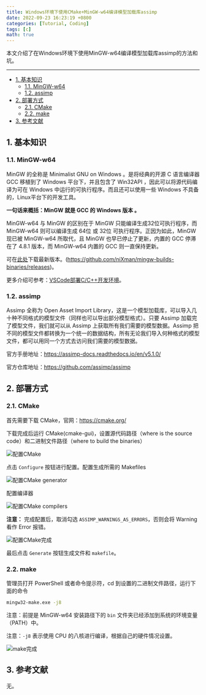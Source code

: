 ```yaml
---
title: Windows环境下使用CMake+MinGW-w64编译模型加载库assimp
date: 2022-09-23 16:23:19 +0800
categories: [Tutorial, Coding]
tags: [c]
math: true
---
```


本文介绍了在Windows环境下使用MinGW-w64编译模型加载库assimp的方法和坑。

<!--more-->

---

- [1. 基本知识](#1-基本知识)
  - [1.1. MinGW-w64](#11-mingw-w64)
  - [1.2. assimp](#12-assimp)
- [2. 部署方式](#2-部署方式)
  - [2.1. CMake](#21-cmake)
  - [2.2. make](#22-make)
- [3. 参考文献](#3-参考文献)

## 1. 基本知识

### 1.1. MinGW-w64

MinGW 的全称是 Minimalist GNU on Windows 。是将经典的开源 C 语言编译器 GCC 移植到了 Windows 平台下，并且包含了 Win32API ，因此可以将源代码编译为可在 Windows 中运行的可执行程序。而且还可以使用一些 Windows 不具备的，Linux平台下的开发工具。

**一句话来概括：MinGW 就是 GCC 的 Windows 版本 。**

MinGW-w64 与 MinGW 的区别在于 MinGW 只能编译生成32位可执行程序，而 MinGW-w64 则可以编译生成 64位 或 32位 可执行程序。正因为如此，MinGW 现已被 MinGW-w64 所取代，且 MinGW 也早已停止了更新，内置的 GCC 停滞在了 4.8.1 版本，而 MinGW-w64 内置的 GCC 则一直保持更新。

可在[此处](https://github.com/niXman/mingw-builds-binaries/releases)下载最新版本。(https://github.com/niXman/mingw-builds-binaries/releases)。

更多介绍可参考：[VSCode部署C/C++开发环境](http://sirlis.cn/posts/vscode-c/)。

### 1.2. assimp

Assimp 全称为 Open Asset Import Library，这是一个模型加载库，可以导入几十种不同格式的模型文件（同样也可以导出部分模型格式）。只要 Assimp 加载完了模型文件，我们就可以从 Assimp 上获取所有我们需要的模型数据。Assimp 把不同的模型文件都转换为一个统一的数据结构，所有无论我们导入何种格式的模型文件，都可以用同一个方式去访问我们需要的模型数据。

官方手册地址：https://assimp-docs.readthedocs.io/en/v5.1.0/

官方仓库地址：https://github.com/assimp/assimp

## 2. 部署方式

### 2.1. CMake

首先需要下载 CMake，官网：https://cmake.org/

下载完成后运行 CMake(cmake-gui)，设置源代码路径（where is the source code）和二进制文件路径（where to build the binaries）

![配置CMake](/assets/img/postsimg/20221026/config_path.png)


点击 `Configure` 按钮进行配置。配置生成所需的 Makefiles

![配置CMake generator](/assets/img/postsimg/20221026/specify_generator.png)

配置编译器

![配置CMake compilers](/assets/img/postsimg/20221026/config_compilers.png)

**注意：** 完成配置后，取消勾选 `ASSIMP_WARNINGS_AS_ERRORS`，否则会将 Warning 看作 Error 报错。

![配置CMake完成](/assets/img/postsimg/20221026/error_as_warning_and_generate.png)

最后点击 `Generate` 按钮生成文件和 `makefile`。

### 2.2. make

管理员打开 PowerShell 或者命令提示符，cd 到设置的二进制文件路径，运行下面的命令

```cmd
mingw32-make.exe -j8
```

注意：前提是 MinGW-w64 安装路径下的 `bin` 文件夹已经添加到系统的环境变量（PATH）中。

注意：`-j8` 表示使用 CPU 的八核进行编译，根据自己的硬件情况设置。

![make完成](/assets/img/postsimg/20221026/cmake_making.png)


## 3. 参考文献

无。